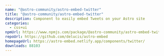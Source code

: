 ```yaml
---
name: "@astro-community/astro-embed-twitter"
title: "@astro-community/astro-embed-twitter"
description: Component to easily embed Tweets on your Astro site
categories:
  - css+ui
npmUrl: https://www.npmjs.com/package/@astro-community/astro-embed-twitter
repoUrl: https://github.com/delucis/astro-embed
homepageUrl: https://astro-embed.netlify.app/components/twitter/
downloads: 88103
---
```

